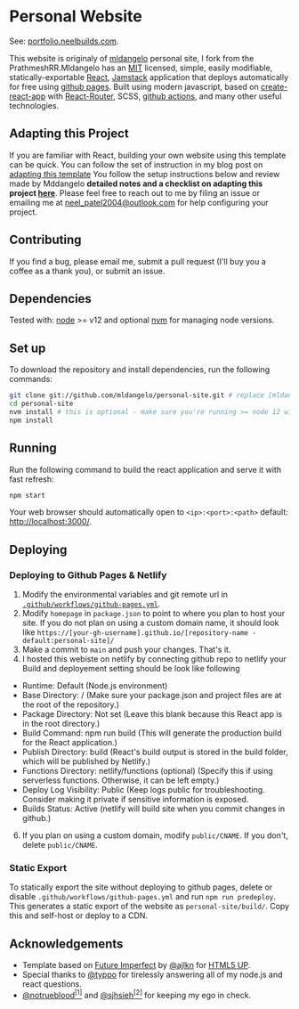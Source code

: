 # Personal Website

See: [portfolio.neelbuilds.com](https://portfolio.neelbuilds.com/).

This website is originaly of [mldangelo](https://mldangelo.com) personal site, I fork from the PrathmeshRR.Mldangelo  has an [MIT](https://github.com/mldangelo/personal-site/blob/main/LICENSE) licensed, simple, easily modifiable, statically-exportable [React](https://reactjs.org/), [Jamstack](https://jamstack.org/) application that deploys automatically for free using [github pages](https://pages.github.com/). Built using modern javascript, based on [create-react-app](https://github.com/facebook/create-react-app) with [React-Router](https://reactrouter.com/), SCSS, [github actions](https://github.com/features/actions), and many other useful technologies.

## Adapting this Project

If you are familiar with React, building your own website using this template can be quick. You can follow the set of instruction in my blog post on [adapting this template](https://blog.neelbuilds.com/personal-website) You follow the setup instructions below and review made by Mddangelo **detailed notes and a checklist on adapting this project [here](./docs/adapting-guide.md)**. Please feel free to reach out to me by filing an issue or emailing me at [neel_patel2004@outlook.com](mailto:neel_patel2004@outlook.com) for help configuring your project.

## Contributing

If you find a bug, please email me, submit a pull request (I'll buy you a coffee as a thank you), or submit an issue.

## Dependencies

Tested with: [node](https://nodejs.org/) >= v12 and optional [nvm](https://github.com/nvm-sh/nvm#installing-and-updating) for managing node versions.

## Set up

To download the repository and install dependencies, run the following commands:

```bash
git clone git://github.com/mldangelo/personal-site.git # replace [mldangelo] with your github username if you fork first.
cd personal-site
nvm install # this is optional - make sure you're running >= node 12 with `node --version`
npm install
```

## Running

Run the following command to build the react application and serve it with fast refresh:

```bash
npm start
```

Your web browser should automatically open to `<ip>:<port>:<path>` default: [http://localhost:3000/](http://localhost:3000/).

## Deploying

### Deploying to Github Pages & Netlify

1. Modify the environmental variables and git remote url in [`.github/workflows/github-pages.yml`](.github/workflows/github-pages.yml).
2. Modify `homepage` in `package.json` to point to where you plan to host your site. If you do not plan on using a custom domain name, it should look like `https://[your-gh-username].github.io/[repository-name - default:personal-site]/`
3. Make a commit to `main` and push your changes. That's it.
4.  I hosted this webiste on netlify by connecting github repo to netlify your Build and deployement setting should be look like following
  - Runtime: Default (Node.js environment)
  - Base Directory: / (Make sure your package.json and project files are at the root of the repository.)
  - Package Directory: Not set (Leave this blank because this React app is in the root directory.)
  - Build Command: npm run build (This will generate the production build for the React application.)
  - Publish Directory: build (React's build output is stored in the build folder, which will be published by Netlify.)
  - Functions Directory: netlify/functions (optional) (Specify this if using serverless functions. Otherwise, it can be left empty.)
  - Deploy Log Visibility: Public (Keep logs public for troubleshooting. Consider making it private if sensitive information is exposed.
  - Builds Status: Active (netlify will build site when you commit changes in github.)
6. If you plan on using a custom domain, modify `public/CNAME`. If you don't, delete `public/CNAME`.

### Static Export

To statically export the site without deploying to github pages, delete or disable `.github/workflows/github-pages.yml` and run `npm run predeploy`. This generates a static export of the website as `personal-site/build/`. Copy this and self-host or deploy to a CDN.

## Acknowledgements

* Template based on [Future Imperfect](https://html5up.net/future-imperfect) by [@ajlkn](https://github.com/ajlkn) for [HTML5 UP](html5up.net).
* Special thanks to [@typpo](https://github.com/typpo) for tirelessly answering all of my node.js and react questions.
* [@notrueblood](https://github.com/notrueblood)[<sup>[1]</sup>](https://github.com/mldangelo/personal-site/pull/218) and [@sjhsieh](https://github.com/sjhsieh)[<sup>[2]</sup>](https://github.com/mldangelo/personal-site/issues/168) for keeping my ego in check.
